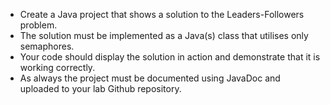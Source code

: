 - Create a Java project that shows a solution to the Leaders-Followers problem. 
- The solution must be implemented as a Java(s) class that utilises only semaphores.  
- Your code should display the solution in action and demonstrate that it is working correctly.  
- As always the project must be documented using JavaDoc and uploaded to your lab Github repository.
